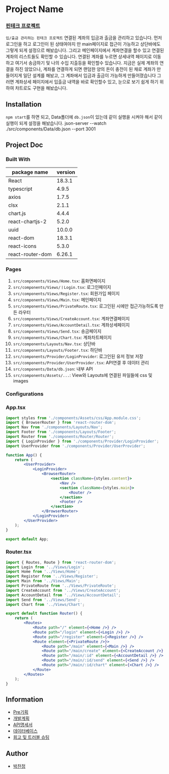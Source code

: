 # Project Name

### [핀테크 프로젝트](https://github.com/Chanjeong/ZerobaseProject.git)

`입/출금 관리하는 핀테크 프로젝트`
연결된 계좌의 입금과 출금을 관리하고 있습니다. 먼저 로그인을 하고 로그인이 된 상태여야지 만 main페이지로 접근이 가능하고 상단바에도 그렇게 되게 설정으르 해놨습니다. 그리고 메인페이지에서 계좌연결을 할수 있고 연결된 계좌의 리스트들도 확인할 수 있습니다. 연결된 계좌를 누르면 상세내역 페이지로 이동하고 여기서 송금하기 및 나의 수입 지출등을 확인할수 있습니다. 지금은 실제 계좌의 연결을 하진 않았으나, 계좌를 연결하게 되면 랜덤한 양의 돈이 충전이 된 채로 계좌가 만들어지게 일단 설계를 해놨고, 그 계좌에서 입금과 출금이 가능하게 만들어졌습니다 그러면 계좌상세 페이지에서 입출금 내역을 바로 확인할수 있고, 눈으로 보기 쉽게 하기 위하여 차트로도 구현을 해놨습니다.

## Installation

`npm start`를 하면 되고, Data폴더에 `db.json`이 있는데 같이 실행을 시켜야 해서 같이 실행이 되게 설정을 해놨습니다. json-server --watch ./src/components/Data/db.json --port 3001

## Project Doc

### Built With

| package name     | version |
| ---------------- | ------- |
| React            | 18.3.1  |
| typescript       | 4.9.5   |
| axios            | 1.7.5   |
| clsx             | 2.1.1   |
| chart.js         | 4.4.4   |
| react-chartjs-2  | 5.2.0   |
| uuid             | 10.0.0  |
| react-dom        | 18.3.1  |
| react-icons      | 5.3.0   |
| react-router-dom | 6.26.1  |

### Pages

1. `src/components/Views/Home.tsx`: 홈화면페이지
2. `src/components/Views/ㅣLogin.tsx`: 로그인페이지
3. `src/components/Views/Register.tsx`: 회원가입 페이지
4. `src/components/Views/Main.tsx`: 메인페이지
5. `src/components/Views/PrivateRoute.tsx`: 로그인된 시에만 접근가능하도록 만든 라우터
6. `src/components/Views/CreateAccount.tsx`: 계좌연결페이지
7. `src/components/Views/AccountDetail.tsx`: 계좌상세페이지
8. `src/components/Views/Send.tsx`: 송금페이지
9. `src/components/Views/Chart.tsx`: 계좌차트페이지
10. `src/components/Layouts/Nav.tsx`: 상단바
11. `src/components/Layouts/Footer.tsx`: 하단바
12. `src/components/Provider/LoginProvider`: 로그인된 유저 정보 저장
13. `src/components/Provider/UserProvider.tsx`: API연결 후 데이터 관리
14. `src/components/Data/db.json`: 내부 API
15. `src/components/Assets/...`: View와 Layouts에 연결된 파일들에 css 및 images

### Configurations

### App.tsx

```jsx
import styles from './components/Assets/css/App.module.css';
import { BrowserRouter } from 'react-router-dom';
import Nav from './components/Layouts/Nav';
import Footer from './components/Layouts/Footer';
import Router from './components/Router/Router';
import { LoginProvider } from './components/Provider/LoginProvider';
import UserProvider from './components/Provider/UserProvider';

function App() {
    return (
        <UserProvider>
            <LoginProvider>
                <BrowserRouter>
                    <section className={styles.content}>
                        <Nav />
                        <section className={styles.main}>
                            <Router />
                        </section>
                        <Footer />
                    </section>
                </BrowserRouter>
            </LoginProvider>
        </UserProvider>
    );
}

export default App;
```

### Router.tsx

```jsx
import { Routes, Route } from 'react-router-dom';
import Login from '../Views/Login';
import Home from '../Views/Home';
import Register from '../Views/Register';
import Main from '../Views/Main';
import PrivateRoute from '../Views/PrivateRoute';
import CreateAccount from '../Views/CreateAccount';
import AccountDetail from '../Views/AccountDetail';
import Send from '../Views/Send';
import Chart from '../Views/Chart';

export default function Router() {
    return (
        <Routes>
            <Route path="/" element={<Home />} />
            <Route path="/login" element={<Login />} />
            <Route path="/register" element={<Register />} />
            <Route element={<PrivateRoute />}>
                <Route path="/main" element={<Main />} />
                <Route path="/main/create" element={<CreateAccount />} />
                <Route path="/main/:id" element={<AccountDetail />} />
                <Route path="/main/:id/send" element={<Send />} />
                <Route path="/main/:id/chart" element={<Chart />} />
            </Route>
        </Routes>
    );
}
```

## Information

-   [Pre기획](https://www.notion.so/Pre-06c5cfbb6859408b876927f4c6413a9e)
-   [개발계획](https://www.notion.so/d010fe4de2454d24955f65acf0c23f8d)
-   [API명세서](https://www.notion.so/API-fff0b10db41e800791e2f438b3794d06)
-   [데이터베이스](https://www.notion.so/678ac5ef47b0425c9edea11f3f9b5ea8)
-   [회고 및 트러블 슈팅](https://www.notion.so/c39a9ccbd8074e4bae9a92b732133eba)

## Author

-   [박찬정](https://github.com/Chanjeong)
